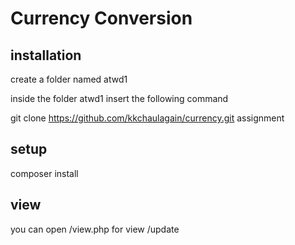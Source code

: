 # Currency Conversion 

## installation 
create a folder named atwd1

inside the folder atwd1 insert the following command 

git clone https://github.com/kkchaulagain/currency.git assignment
  
## setup 
composer install

## view 
you can open 
/view.php for view 
/update 
